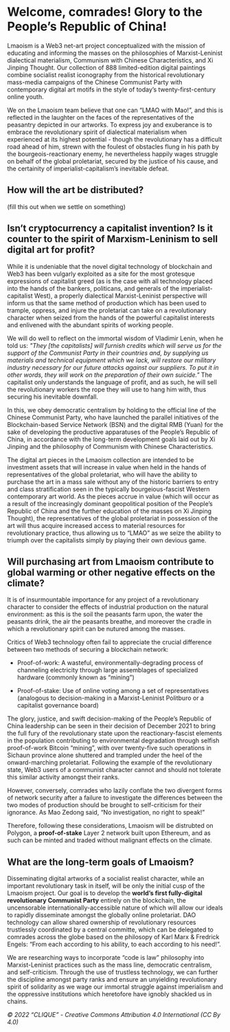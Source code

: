 # Welcome, comrades! Glory to the People’s Republic of China! 

Lmaoism is a Web3 net-art project conceptualized with the mission of educating and informing the masses on the philosophies of Marxist-Leninist dialectical materialism, Communism with Chinese Characteristics, and Xi Jinping Thought. Our collection of 888 limited-edition digital paintings combine socialist realist iconography from the historical revolutionary mass-media campaigns of the Chinese Communist Party with contemporary digital art motifs in the style of today’s twenty-first-century online youth. 

We on the Lmaoism team believe that one can “LMAO with Mao!”, and this is reflected in the laughter on the faces of the representatives of the peasantry depicted in our artworks. To express joy and exuberance is to embrace the revolutionary spirit of dialectical materialism when experienced at its highest potential - though the revolutionary has a difficult road ahead of him, strewn with the foulest of obstacles flung in his path by the bourgeois-reactionary enemy, he nevertheless happily wages struggle on behalf of the global proletariat, secured by the justice of his cause, and the certainity of imperialist-capitalism’s inevitable defeat. 

## How will the art be distributed? 

(fill this out when we settle on something)

## Isn’t cryptocurrency a capitalist invention? Is it counter to the spirit of Marxism-Leninism to sell digital art for profit?

While it is undeniable that the novel digital technology of blockchain and Web3 has been vulgarly exploited as a site for the most grotesque expressions of capitalist greed (as is the case with all technology placed into the hands of the bankers, politicans, and generals of the imperialist-capitalist West), a properly dialectical Marxist-Leninist perspective will inform us that the same method of production which has been used to trample, oppress, and injure the proletariat can take on a revolutionary character when seized from the hands of the powerful capitalist interests and enlivened with the abundant spirits of working people. 

We will do well to reflect on the immortal wisdom of Vladimir Lenin, when he told us: *"They [the capitalists] will furnish credits which will serve us for the support of the Communist Party in their countries and, by supplying us materials and technical equipment which we lack, will restore our military industry necessary for our future attacks against our suppliers. To put it in other words, they will work on the preparation of their own suicide."* The capitalist only understands the language of profit, and as such, he will sell the revolutionary workers the rope they will use to hang him with, thus securing his inevitable downfall. 

In this, we obey democratic centralism by holding to the official line of the Chinese Communist Party, who have launched the parallel initiatives of the Blockchain-based Service Network (BSN) and the digital RMB (Yuan) for the sake of developing the productive apparatuses of the People’s Republic of China, in accordance with the long-term development goals laid out by Xi Jinping and the philosophy of Communism with Chinese Characteristics. 

The digital art pieces in the Lmaoism collection are intended to be investment assets that will increase in value when held in the hands of representatives of the global proletariat, who will have the ability to purchase the art in a mass sale without any of the historic barriers to entry and class stratification seen in the typically bourgeious-fascist Western contemporary art world. As the pieces accrue in value (which will occur as a result of the increasingly dominant geopolitical position of the People’s Republic of China and the further education of the masses on Xi Jinping Thought), the representatives of the global proletariat in possession of the art will thus acquire increased access to material resources for revolutionary practice, thus allowing us to “LMAO” as we seize the ability to triumph over the capitalists simply by playing their own devious game. 

## Will purchasing art from Lmaoism contribute to global warming or other negative effects on the climate?

It is of insurmountable importance for any project of a revolutionary character to consider the effects of industrial production on the natural environment: as this is the soil the peasants farm upon, the water the peasants drink, the air the peasants breathe, and moreover the cradle in which a revolutionary spirit can be nutured among the masses.

Critics of Web3 technology often fail to appreciate the crucial difference between two methods  of securing a blockchain network: 

- Proof-of-work: A wasteful, environmentally-degrading process of channeling electricity through large assemblages of specialized hardware (commonly known as “mining”) 

- Proof-of-stake: Use of online voting among a set of representatives (analogous to decision-making in a Marxist-Leninist Politburo or a capitalist governance board)

The glory, justice, and swift decision-making of the People’s Republic of China leadership can be seen in their decision of December 2021 to bring the full fury of the revolutionary state upon the reactionary-fascist elements in the population contributing to environmental degradation through selfish proof-of-work Bitcoin “mining”, with over twenty-five such operations in Sichaun province alone shuttered and trampled under the heel of the onward-marching proletariat. Following the example of the revolutionary state, Web3 users of a communist character cannot and should not tolerate this similar activity amongst their ranks. 

However, conversely, comrades who lazily conflate the two divergent forms of network security after a failure to investigate the differences between the two modes of production should be brought to self-criticism for their ignorance. As Mao Zedong said, “No investigation, no right to speak!” 

Therefore, following these considerations, Lmaoism will be distrubted on Polygon, a **proof-of-stake** Layer 2 network built upon Ethereum, and as such can be minted and traded without malignant effects on the climate. 

## What are the long-term goals of Lmaoism? 

Disseminating digital artworks of a socialist realist character, while an important revolutionary task in itself, will be only the initial cusp of the Lmaoism project. Our goal is to develop the **world’s first fully-digital revolutionary Communist Party** entirely on the blockchain, the uncensorable internationally-accessible nature of which will allow our ideals to rapidly disseminate amongst the globally online proletariat. DAO technology can allow shared ownership of revolutionary resources trustlessly coordinated by a central committe, which can be delegated to comrades across the globe based on the philosopy of Karl Marx & Fredrick Engels: “From each according to his ability, to each according to his need!”. 

We are researching ways to incorporate “code is law” philosophy into Marxist-Leninist practices such as the mass line, democratic centralism, and self-criticism. Through the use of trustless technology, we can further the discipline amongst party ranks and ensure an unyielding revolutionary spirit of solidarity as we wage our immortal struggle against imperialism and the oppressive institutions which heretofore have ignobly shackled us in chains. 

*© 2022 “CLIQUE” - Creative Commons Attribution 4.0 International (CC By 4.0)*
